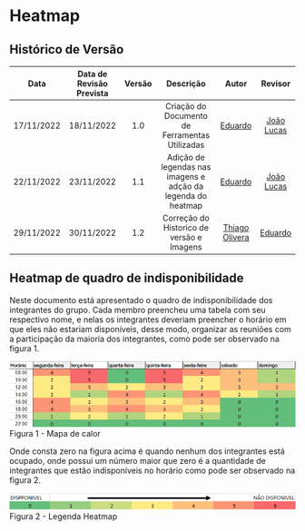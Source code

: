 # Heatmap

## Histórico de Versão

|Data|Data de Revisão Prevista|Versão|Descrição|Autor|Revisor|
| :----------: |:----------:| :------: | :-----------: | :---------: |:---------: |
|17/11/2022|18/11/2022|1.0|Criação do Documento de Ferramentas Utilizadas| [Eduardo](https://github.com/edudsan)| [João Lucas](https://github.com/HacKairos)|
|22/11/2022|23/11/2022|1.1|Adição de legendas nas imagens e adção da legenda do heatmap| [Eduardo](https://github.com/edudsan)| [João Lucas](https://github.com/HacKairos)|
|29/11/2022|30/11/2022|1.2|Correção do Historico de versão e Imagens| [Thiago Olivera](https://github.com/Thiab394)| [Eduardo](https://github.com/edudsan)|

## Heatmap de quadro de indisponibilidade

Neste documento está apresentado o quadro de indisponibilidade dos integrantes do grupo. Cada membro preencheu uma tabela com seu respectivo nome, e nelas os integrantes deveriam 
preencher o horário em que eles não estariam disponíveis, desse modo, organizar as reuniões com a participação da maioria dos integrantes, como pode ser observado na figura 1.


<img src='./../assets/images/heatmap.png'><br>Figura 1 - Mapa de calor </img>

Onde consta zero na figura acima é quando nenhum dos integrantes está ocupado, onde possui um número maior que zero é a quantidade de integrantes que estão indisponíveis no horário como pode ser observado na figura 2.

<img src='./../assets/images/legendaHeatmap.png'><br>Figura 2 - Legenda Heatmap</img>
